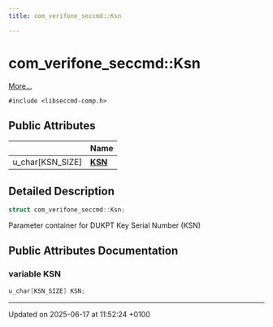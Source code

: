 ```yaml
---
title: com_verifone_seccmd::Ksn

---
```


# com_verifone_seccmd::Ksn



 [More...](#detailed-description)


`#include <libseccmd-comp.h>`

## Public Attributes

|                | Name           |
| -------------- | -------------- |
| u_char[KSN_SIZE] | **[KSN](structcom__verifone__seccmd_1_1_ksn.md#variable-ksn)**  |

## Detailed Description

```cpp
struct com_verifone_seccmd::Ksn;
```


Parameter container for DUKPT Key Serial Number (KSN) 

## Public Attributes Documentation

### variable KSN

```cpp
u_char[KSN_SIZE] KSN;
```


-------------------------------

Updated on 2025-06-17 at 11:52:24 +0100